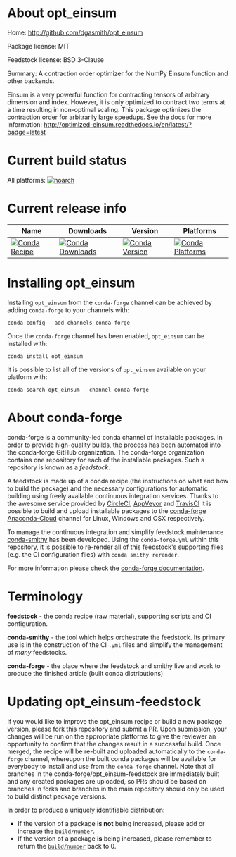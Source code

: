 About opt_einsum
================

Home: http://github.com/dgasmith/opt_einsum

Package license: MIT

Feedstock license: BSD 3-Clause

Summary: A contraction order optimizer for the NumPy Einsum function and other backends.

Einsum is a very powerful function for contracting tensors of arbitrary dimension and index. However, it is only optimized to contract two terms at a time resulting in non-optimal scaling. This package optimizes the contraction order for arbitrarily large speedups.
See the docs for more information: http://optimized-einsum.readthedocs.io/en/latest/?badge=latest


Current build status
====================

All platforms:
[![noarch](https://img.shields.io/circleci/project/github/conda-forge/opt_einsum-feedstock/master.svg?label=noarch)](https://circleci.com/gh/conda-forge/opt_einsum-feedstock)

Current release info
====================

| Name | Downloads | Version | Platforms |
| --- | --- | --- | --- |
| [![Conda Recipe](https://img.shields.io/badge/recipe-opt_einsum-green.svg)](https://anaconda.org/conda-forge/opt_einsum) | [![Conda Downloads](https://img.shields.io/conda/dn/conda-forge/opt_einsum.svg)](https://anaconda.org/conda-forge/opt_einsum) | [![Conda Version](https://img.shields.io/conda/vn/conda-forge/opt_einsum.svg)](https://anaconda.org/conda-forge/opt_einsum) | [![Conda Platforms](https://img.shields.io/conda/pn/conda-forge/opt_einsum.svg)](https://anaconda.org/conda-forge/opt_einsum) |

Installing opt_einsum
=====================

Installing `opt_einsum` from the `conda-forge` channel can be achieved by adding `conda-forge` to your channels with:

```
conda config --add channels conda-forge
```

Once the `conda-forge` channel has been enabled, `opt_einsum` can be installed with:

```
conda install opt_einsum
```

It is possible to list all of the versions of `opt_einsum` available on your platform with:

```
conda search opt_einsum --channel conda-forge
```


About conda-forge
=================

conda-forge is a community-led conda channel of installable packages.
In order to provide high-quality builds, the process has been automated into the
conda-forge GitHub organization. The conda-forge organization contains one repository
for each of the installable packages. Such a repository is known as a *feedstock*.

A feedstock is made up of a conda recipe (the instructions on what and how to build
the package) and the necessary configurations for automatic building using freely
available continuous integration services. Thanks to the awesome service provided by
[CircleCI](https://circleci.com/), [AppVeyor](http://www.appveyor.com/)
and [TravisCI](https://travis-ci.org/) it is possible to build and upload installable
packages to the [conda-forge](https://anaconda.org/conda-forge)
[Anaconda-Cloud](http://docs.anaconda.org/) channel for Linux, Windows and OSX respectively.

To manage the continuous integration and simplify feedstock maintenance
[conda-smithy](http://github.com/conda-forge/conda-smithy) has been developed.
Using the ``conda-forge.yml`` within this repository, it is possible to re-render all of
this feedstock's supporting files (e.g. the CI configuration files) with ``conda smithy rerender``.

For more information please check the [conda-forge documentation](https://conda-forge.org/docs/).

Terminology
===========

**feedstock** - the conda recipe (raw material), supporting scripts and CI configuration.

**conda-smithy** - the tool which helps orchestrate the feedstock.
                   Its primary use is in the construction of the CI ``.yml`` files
                   and simplify the management of *many* feedstocks.

**conda-forge** - the place where the feedstock and smithy live and work to
                  produce the finished article (built conda distributions)


Updating opt_einsum-feedstock
=============================

If you would like to improve the opt_einsum recipe or build a new
package version, please fork this repository and submit a PR. Upon submission,
your changes will be run on the appropriate platforms to give the reviewer an
opportunity to confirm that the changes result in a successful build. Once
merged, the recipe will be re-built and uploaded automatically to the
`conda-forge` channel, whereupon the built conda packages will be available for
everybody to install and use from the `conda-forge` channel.
Note that all branches in the conda-forge/opt_einsum-feedstock are
immediately built and any created packages are uploaded, so PRs should be based
on branches in forks and branches in the main repository should only be used to
build distinct package versions.

In order to produce a uniquely identifiable distribution:
 * If the version of a package **is not** being increased, please add or increase
   the [``build/number``](http://conda.pydata.org/docs/building/meta-yaml.html#build-number-and-string).
 * If the version of a package **is** being increased, please remember to return
   the [``build/number``](http://conda.pydata.org/docs/building/meta-yaml.html#build-number-and-string)
   back to 0.